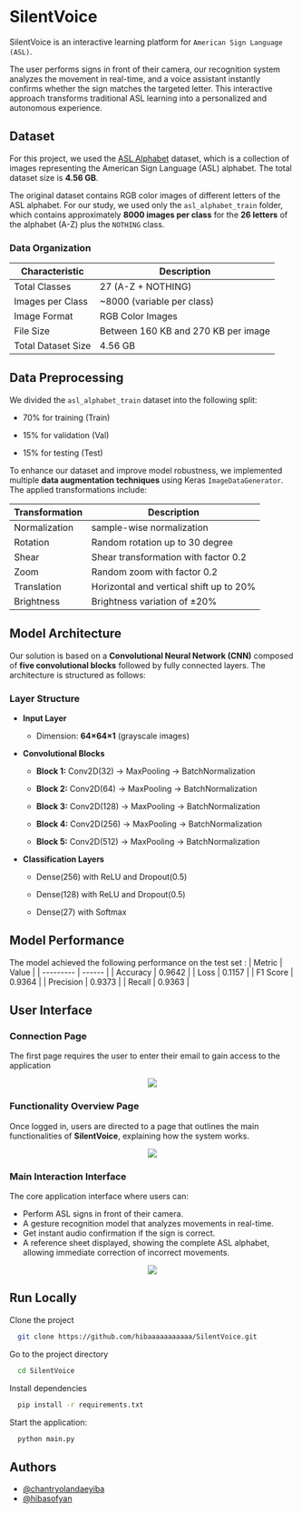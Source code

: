 # SilentVoice
SilentVoice is an interactive learning platform for `American Sign Language (ASL)`.

The user performs signs in front of their camera, our recognition system analyzes the movement in real-time, and a voice assistant instantly confirms whether the sign matches the targeted letter. 
This interactive approach transforms traditional ASL learning into a personalized and autonomous experience.

## Dataset
For this project, we used the [ASL Alphabet](https://www.kaggle.com/datasets/debashishsau/aslamerican-sign-language-aplhabet-dataset)  dataset, which is a collection of images representing the American Sign Language (ASL) alphabet. The total dataset size is **4.56 GB**.

The original dataset contains RGB color images of different letters of the ASL alphabet. For our study, we used only the `asl_alphabet_train` folder, which contains approximately **8000 images per class** for the **26 letters** of the alphabet (A-Z) plus the `NOTHING` class.

### Data Organization

| Characteristic | Description |
|----------|----------|
| Total Classes  |27 (A-Z + NOTHING)  |
| Images per Class | ~8000 (variable per class)|
|Image Format | RGB Color Images|
|File Size| Between 160 KB and 270 KB per image|
|Total Dataset Size| 4.56 GB |

## Data Preprocessing
We divided the `asl_alphabet_train` dataset into the following split:

- 70% for training (Train)

- 15% for validation (Val)

- 15% for testing (Test)
  
To enhance our dataset and improve model robustness, we implemented multiple **data augmentation techniques** using Keras `ImageDataGenerator`. The applied transformations include:

|Transformation | Description | 
|---------------|--------------|
|Normalization | sample-wise normalization|
|Rotation| Random rotation up to 30 degree| 
| Shear | Shear transformation with factor 0.2| 
| Zoom | Random zoom with factor 0.2| 
|Translation| Horizontal and vertical shift up to 20%|
|Brightness | Brightness variation of ±20%|

## Model Architecture
Our solution is based on a **Convolutional Neural Network (CNN)** composed of **five convolutional blocks** followed by fully connected layers. The architecture is structured as follows:

### Layer Structure

- **Input Layer**

    - Dimension: **64×64×1** (grayscale images)

- **Convolutional Blocks**

    - **Block 1:** Conv2D(32) → MaxPooling → BatchNormalization

    - **Block 2:** Conv2D(64) → MaxPooling → BatchNormalization

    - **Block 3:** Conv2D(128) → MaxPooling → BatchNormalization

    - **Block 4:** Conv2D(256) → MaxPooling → BatchNormalization

    - **Block 5:** Conv2D(512) → MaxPooling → BatchNormalization

- **Classification Layers**

    - Dense(256) with ReLU and Dropout(0.5)

    - Dense(128) with ReLU and Dropout(0.5)

    - Dense(27) with Softmax

## Model Performance

The model achieved the following performance on the test set :
| Metric    | Value  |
| --------- | ------ |
| Accuracy  | 0.9642 |
| Loss      | 0.1157 |
| F1 Score  | 0.9364 |
| Precision | 0.9373 |
| Recall    | 0.9363 |

## User Interface
### Connection Page
The first page requires the user to enter their email to gain access to the application

<p align="center">
  <img src="https://github.com/user-attachments/assets/b076d5ca-9b83-43e0-838d-6668bdf6aa32" />
</p>

### Functionality Overview Page
Once logged in, users are directed to a page that outlines the main functionalities of **SilentVoice**, explaining how the system works.

<p align="center">
  <img src="https://github.com/user-attachments/assets/a74dcb90-a235-4236-b2b7-2bff79ef1086" />
</p>

### Main Interaction Interface
The core application interface where users can:
- Perform ASL signs in front of their camera.
- A gesture recognition model that analyzes movements in real-time.
- Get instant audio confirmation if the sign is correct.
- A reference sheet displayed, showing the complete ASL alphabet, allowing immediate correction of incorrect movements.

<p align="center">
  <img src="https://github.com/user-attachments/assets/e0215d7c-f387-43b9-adda-c733faf02782" />
</p>

## Run Locally

Clone the project

```bash
  git clone https://github.com/hibaaaaaaaaaaa/SilentVoice.git
```

Go to the project directory

```bash
  cd SilentVoice
```

Install dependencies

```bash
  pip install -r requirements.txt
```

Start the application:

```bash
  python main.py
```

## Authors

- [@chantryolandaeyiba](https://github.com/teach-genius)
- [@hibasofyan](https://github.com/hibaaaaaaaaaaa)




